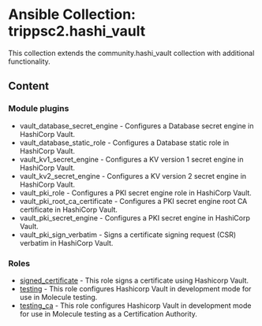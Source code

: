 # Ansible Collection: trippsc2.hashi_vault

This collection extends the community.hashi_vault collection with additional functionality.

## Content

### Module plugins

- vault_database_secret_engine - Configures a Database secret engine in HashiCorp Vault.
- vault_database_static_role - Configures a Database static role in HashiCorp Vault.
- vault_kv1_secret_engine - Configures a KV version 1 secret engine in HashiCorp Vault.
- vault_kv2_secret_engine - Configures a KV version 2 secret engine in HashiCorp Vault.
- vault_pki_role - Configures a PKI secret engine role in HashiCorp Vault.
- vault_pki_root_ca_certificate - Configures a PKI secret engine root CA certificate in HashiCorp Vault.
- vault_pki_secret_engine - Configures a PKI secret engine in HashiCorp Vault.
- vault_pki_sign_verbatim - Signs a certificate signing request (CSR) verbatim in HashiCorp Vault.

### Roles

- [signed_certificate](roles/signed_certificate/README.md) - This role signs a certificate using Hashicorp Vault.
- [testing](roles/testing/README.md) - This role configures Hashicorp Vault in development mode for use in Molecule testing.
- [testing_ca](roles/testing_ca/README.md) - This role configures Hashicorp Vault in development mode for use in Molecule testing as a Certification Authority.
